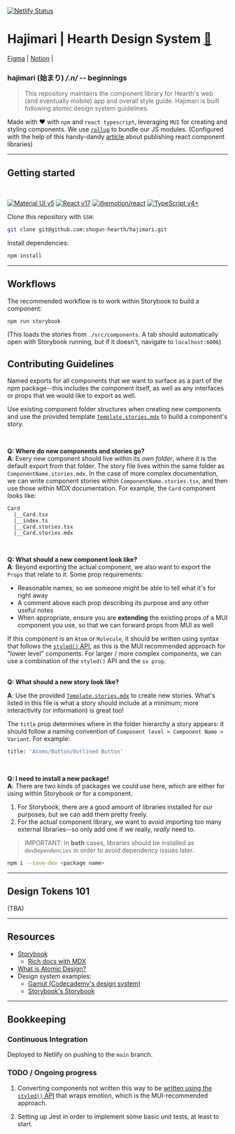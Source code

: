 [![Netlify Status](https://api.netlify.com/api/v1/badges/97b786c8-8342-4962-bd67-c95cd0ae7d9c/deploy-status)](https://app.netlify.com/sites/hajimari/deploys)

# Hajimari | Hearth Design System [🔗](https://hajimari.netlify.app/)

[Figma](https://www.figma.com/file/M7Z0RpYEQszVSWhAFs2yAe/Design-System?node-id=38%3A2) | [Notion](https://www.notion.so/gethearth/Kokoro-Hearth-s-Design-System-f925086806a24898897786379cbc17dc) |

###  **hajimari (始まり)**  _/.n/_ -- beginnings

> This repository maintains the component library for Hearth's web (and eventually mobile) app and overall style guide. Hajimari is built following atomic design system guidelines.

Made with ❤️ with `npm` and `react typescript`, leveraging `MUI` for creating and styling components. We use [`rollup`](https://rollupjs.org/guide/en/) to bundle our JS modules. (Configured with the help of this handy-dandy [article](https://dev.to/alexeagleson/how-to-create-and-publish-a-react-component-library-2oe) about publishing react component libraries)

---

## Getting started

<br />

[![Material UI v5](https://img.shields.io/badge/Material%20UI-v5-blue?style=for-the-badge)]((https://mui.com/))
[![React v17](https://img.shields.io/badge/react-v17-brightgreen?style=for-the-badge)]((https://reactjs.org/))
[![@emotion/react](https://img.shields.io/badge/%40emotion%2Freact-v11-ff69b4?style=for-the-badge)]((https://emotion.sh/docs/introduction))
[![TypeScript v4+](https://img.shields.io/badge/TypeScript-v4%2B-dodgerblue?style=for-the-badge)](https://www.typescriptlang.org/)

Clone this repository with `SSH`:
```bash
git clone git@github.com:shogun-hearth/hajimari.git
```

Install dependencies:
```bash
npm install
```

---

## Workflows

The recommended workflow is to work within Storybook to build a component:

```bash
npm run storybook
```

(This loads the stories from `./src/components`. A tab should automatically open with Storybook running, but if it doesn't, navigate to `localhost:6006`)


## Contributing Guidelines

Named exports for all components that we want to surface as a part of the npm package--this includes the component itself, as well as any interfaces or props that we would like to export as well.

Use existing component folder structures when creating new components and use the provided template [`Template.stories.mdx`]() to build a component's story.

<br />

**Q: Where do new components and stories go?**  
**A**: Every new component should live within its _own folder_, where it is the default export from that folder. The story file lives within the same folder as `ComponentName.stories.mdx`. In the case of more complex documentation, we can write component stories within `ComponentName.stories.tsx`, and then use those within MDX documentation. For example, the `Card` component looks like:

```
Card
  |__Card.tsx
  |__index.ts
  |__Card.stories.tsx
  |__Card.stories.mdx
```
<br />

**Q: What should a new component look like?**  
**A**: Beyond exporting the actual component, we also want to export the `Props` that relate to it. Some prop requirements:
   - Reasonable names, so we someone might be able to tell what it's for right away
   - A comment above each prop describing its purpose and any other useful notes
   - When appropriate, ensure you are **extending** the existing props of a MUI component you use, so that we can forward props from MUI as well

If this component is an `Atom` or `Molecule`, it should be written using syntax that follows the [`styled()` API](https://mui.com/system/styled/#api), as this is the MUI recommended approach for "lower level" components. For larger / more complex components, we can use a combination of the `styled()` API and the `sx prop`.
<br />
<br />


**Q: What should a new story look like?**

**A**: Use the provided [`Template.stories.mdx`](https://github.com/shogun-hearth/hajimari/blob/main/src/Template.stories.mdx) to create new stories. What's listed in this file is what a story should include at a minimum; more interactivity (or information) is great too!

The `title` prop determines where in the folder hierarchy a story appears: it should follow a naming convention of `Component level > Component Name > Variant`. For example:

```bash
title: 'Atoms/Button/Outlined Button'
```
<br />

**Q: I need to install a new package!**  
**A**: There are two kinds of packages we could use here, which are either for using within Storybook _or_ for a component. 

   1. For Storybook, there are a good amount of libraries installed for our purposes, but we can add them pretty freely. 
   2. For the actual component library, we want to avoid importing too many external libraries--so only add one if we really, _really_ need to.

> IMPORTANT: In **both** cases, libraries should be installed as `devDependencies` in order to avoid dependency issues later.

```bash
npm i --save-dev <package name>
```

---

## Design Tokens 101

(TBA)

---

## Resources
- [Storybook](https://storybook.js.org/)
    - [Rich docs with MDX](https://storybook.js.org/blog/rich-docs-with-storybook-mdx/)
- [What is Atomic Design?](https://xd.adobe.com/ideas/process/ui-design/atomic-design-principles-methodology-101/)
- Design system examples:
    - [Gamut (Codecademy's design system)](https://gamut.codecademy.com/?path=/docs/atoms-card--card)
    - [Storybook's Storybook](https://next--storybookjs.netlify.app/official-storybook/)

---

## Bookkeeping

### Continuous Integration

Deployed to Netlify on pushing to the `main` branch. 

### TODO / Ongoing progress

1. Converting components not written this way to be [written using the `styled()` API](https://smartdevpreneur.com/material-ui-styled-components/) that wraps emotion, which is the MUI-recommended approach.

2. Setting up Jest in order to implement some basic unit tests, at least to start.

